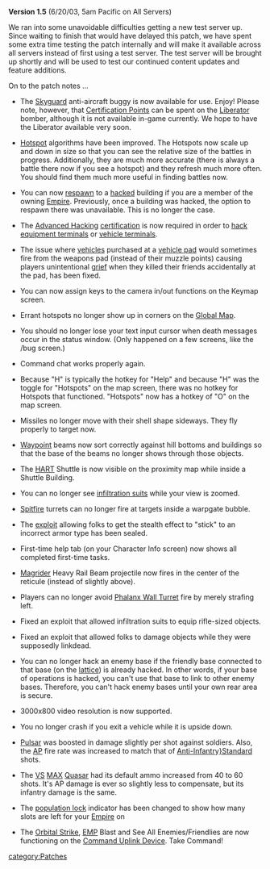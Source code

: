 **Version 1.5** (6/20/03, 5am Pacific on All Servers)

We ran into some unavoidable difficulties getting a new test server up.
Since waiting to finish that would have delayed this patch, we have
spent some extra time testing the patch internally and will make it
available across all servers instead of first using a test server. The
test server will be brought up shortly and will be used to test our
continued content updates and feature additions.

On to the patch notes ...

- The [Skyguard](/Skyguard "wikilink") anti-aircraft buggy is now
  available for use. Enjoy! Please note, however, that [Certification
  Points](/Certification_points "wikilink") can be spent on the
  [Liberator](/Liberator "wikilink") bomber, although it is not
  available in-game currently. We hope to have the Liberator available
  very soon.

<!-- -->

- [Hotspot](/Hotspot "wikilink") algorithms have been improved. The
  Hotspots now scale up and down in size so that you can see the
  relative size of the battles in progress. Additionally, they are
  much more accurate (there is always a battle there now if you see a
  hotspot) and they refresh much more often. You should find them much
  more useful in finding battles now.

<!-- -->

- You can now [respawn](/respawn "wikilink") to a
  [hacked](/hack "wikilink") building if you are a member of the owning
  [Empire](/Empire "wikilink"). Previously, once a building was hacked,
  the option to respawn there was unavailable. This is no longer the
  case.

<!-- -->

- The [Advanced Hacking](/Advanced_Hacking "wikilink")
  [certification](/certification "wikilink") is now required in order
  to [hack](/hack "wikilink") [equipment
  terminals](/equipment_terminal "wikilink") or [vehicle
  terminals](/Vehicle_Terminal "wikilink").

<!-- -->

- The issue where [vehicles](/vehicle "wikilink") purchased at a
  [vehicle pad](/Vehicle_Terminal "wikilink") would sometimes fire from
  the weapons pad (instead of their muzzle points) causing players
  unintentional [grief](/Grief_points "wikilink") when they killed
  their friends accidentally at the pad, has been fixed.

<!-- -->

- You can now assign keys to the camera in/out functions on the Keymap
  screen.

<!-- -->

- Errant hotspots no longer show up in corners on the [Global
  Map](/Global_Map "wikilink").

<!-- -->

- You should no longer lose your text input cursor when death messages
  occur in the status window. (Only happened on a few screens, like
  the /bug screen.)

<!-- -->

- Command chat works properly again.

<!-- -->

- Because "H" is typically the hotkey for "Help" and because "H" was
  the toggle for "Hotspots" on the map screen, there was no hotkey for
  Hotspots that functioned. "Hotspots" now has a hotkey of "O" on the
  map screen.

<!-- -->

- Missiles no longer move with their shell shape sideways. They fly
  properly to target now.

<!-- -->

- [Waypoint](/Waypoint "wikilink") beams now sort correctly against
  hill bottoms and buildings so that the base of the beams no longer
  shows through those objects.

<!-- -->

- The [HART](/HART "wikilink") Shuttle is now visible on the proximity
  map while inside a Shuttle Building.

<!-- -->

- You can no longer see [infiltration
  suits](/Infiltration_Suit "wikilink") while your view is zoomed.

<!-- -->

- [Spitfire](/Spitfire "wikilink") turrets can no longer fire at
  targets inside a warpgate bubble.

<!-- -->

- The [exploit](/exploit "wikilink") allowing folks to get the stealth
  effect to "stick" to an incorrect armor type has been sealed.

<!-- -->

- First-time help tab (on your Character Info screen) now shows all
  completed first-time tasks.

<!-- -->

- [Magrider](/Magrider "wikilink") Heavy Rail Beam projectile now fires
  in the center of the reticule (instead of slightly above).

<!-- -->

- Players can no longer avoid [Phalanx Wall
  Turret](/Phalanx "wikilink") fire by merely strafing left.

<!-- -->

- Fixed an exploit that allowed infiltration suits to equip
  rifle-sized objects.

<!-- -->

- Fixed an exploit that allowed folks to damage objects while they
  were supposedly linkdead.

<!-- -->

- You can no longer hack an enemy base if the friendly base connected
  to that base (on the [lattice](/lattice "wikilink")) is already
  hacked. In other words, if your base of operations is hacked, you
  can't use that base to link to other enemy bases. Therefore, you
  can't hack enemy bases until your own rear area is secure.

<!-- -->

- 3000x800 video resolution is now supported.

<!-- -->

- You no longer crash if you exit a vehicle while it is upside down.

<!-- -->

- [Pulsar](/Pulsar "wikilink") was boosted in damage slightly per shot
  against soldiers. Also, the [AP](/Armor_Piercing "wikilink") fire
  rate was increased to match that of
  [Anti-Infantry}Standard](/Anti-Infantry}Standard "wikilink") shots.

<!-- -->

- The [VS](/Vanu_Sovereignty "wikilink")
  [MAX](/Mechanized_Armored_Exo-Suit "wikilink")
  [Quasar](/Quasar "wikilink") had its default ammo increased from 40
  to 60 shots. It's AP damage is ever so slightly less to compensate,
  but its infantry damage is the same.

<!-- -->

- The [population lock](/population_lock "wikilink") indicator has been
  changed to show how many slots are left for your
  [Empire](/Empire "wikilink") on

<!-- -->

- The [Orbital Strike](/Orbital_Strike "wikilink"),
  [EMP](/EMP "wikilink") Blast and See All Enemies/Friendlies are now
  functioning on the [Command Uplink
  Device](/Command_Uplink_Device "wikilink"). Take Command!

[category:Patches](/category:Patches "wikilink")
